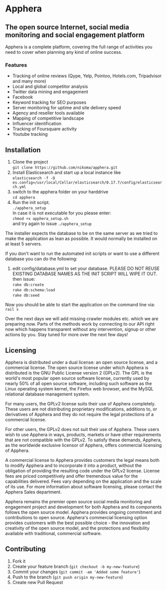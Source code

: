 # Apphera
## The open source Internet, social media monitoring and social engagement platform

Apphera is a complete platform, covering the full range of activities you need to cover when planning any kind of online success.

### Features

* Tracking of online reviews (Qype, Yelp, Pointoo, Hotels.com, Tripadvisor and many more)
* Local and global competitor analysis
* Twitter data mining and engagement
* Facebook
* Keyword tracking for SEO purposes
* Server monitoring for uptime and site delivery speed
* Agency and reseller tools available
* Mapping of competitive landscape
* Influencer identification 
* Tracking of Foursquare activity
* Youtube tracking

## Installation

1. Clone the project    
`git clone https://github.com/nikoma/apphera.git`  
2. Install Elasticsearch and start up a local instance like    
`elasticsearch -f -D es.config=/usr/local/Cellar/elasticsearch/0.17.7/config/elasticsearch.yml`  
3. switch to the apphera folder on your harddrive  
`cd apphera`  
4. Run the init script.  
`./apphera_setup`  
In case it is not executable for you please enter:  
`chmod +x apphera_setup.sh`  
and try again to issue `./apphera_setup`

The installer expects the database to be on the same server as we tried to make the application as lean as possible. It would normally be installed on at least 5 servers.  

If you don't want to run the automated init scripts or want to use a different database you can do the following:  

1. edit config/database.yml to set your database. PLEASE DO NOT REUSE EXISTING DATABASE NAMES AS THE INIT SCRIPT WILL WIPE IT OUT. 
then issue:  
`rake db:create`  
`rake db:schema:load`  
`rake db:seed`  

Now you should be able to start the application on the command line via:  
`rail s`

Over the next days we will add missing crawler modules etc. which we are preparing now.  Parts of the methods work by connecting to our API right now which happens transparent without any intervention, signup or other actions by you. Stay tuned for more over the next few days!

## Licensing

Apphera is distributed under a dual license: an open source license, and a commercial license. The open source license under which Apphera is distributed is the GNU Public License version 2 (GPLv2). The GPL is the world's most popular open source software license, currently used by nearly 50% of all open source software, including such software as the Linux operating system kernel, the Firefox web browser, and the MySQL relational database management system.   

For many users, the GPLv2 license suits their use of Apphera completely. These users are not distributing proprietary modifications, additions to, or derivatives of Apphera and they do not require the legal protections of a commercial license.  

For other users, the GPLv2 does not suit their use of Apphera. These users wish to use Apphera in ways, products, markets or have other requirements that are not compatible with the GPLv2. To satisfy these demands, Apphera, as the worldwide exclusive licensor of Apphera, offers commercial licensing of Apphera.  

A commercial license to Apphera provides customers the legal means both to modify Apphera and to incorporate it into a product, without the obligation of providing the resulting code under the GPLv2 license. License fees are priced competitively and offer tremendous value for the capabilities delivered. Fees vary depending on the application and the scale of its use. For more information about software licensing, please contact the Apphera Sales department.  

Apphera remains the premier open source social media monitoring and engagement project and development for both Apphera and its components follows the open source model. Apphera provides ongoing commitment and contributions to open source. Apphera's commercial licensing option provides customers with the best possible choice - the innovation and creativity of the open source model, and the protections and flexibility available with traditional, commercial software.  

## Contributing

1. Fork it
2. Create your feature branch (`git checkout -b my-new-feature`)
3. Commit your changes (`git commit -am 'Added some feature'`)
4. Push to the branch (`git push origin my-new-feature`)
5. Create new Pull Request